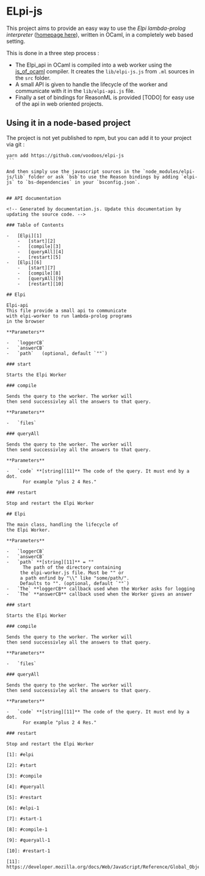 # ELpi-js

This project aims to provide an easy way to use the *Elpi lambda-prolog interpreter* ([homepage here](https://github.com/LPCIC/elpi/)), written in OCaml, in a completely web based setting.

This is done in a three step process :

- The Elpi_api in OCaml is compiled into a web worker using the [js_of_ocaml]() compiler. It creates the `lib/elpi-js.js` from `.ml` sources in the `src` folder.
- A small API is given to handle the lifecycle of the worker and communicate with it in the `lib/elpi-api.js` file.
- Finally a set of bindings for ReasonML is provided [TODO] for easy use of the api in web oriented projects.

## Using it in a node-based project
The project is not yet published to npm, but you can add it to your project via git :
````
yarn add https://github.com/voodoos/elpi-js
```

And then simply use the javascript sources in the `node_modules/elpi-js/lib` folder or ask `bsb`to use the Reason bindings by adding `elpi-js` to `bs-dependencies` in your `bsconfig.json`.


## API documentation

<!-- Generated by documentation.js. Update this documentation by updating the source code. -->

### Table of Contents

-   [Elpi][1]
    -   [start][2]
    -   [compile][3]
    -   [queryAll][4]
    -   [restart][5]
-   [Elpi][6]
    -   [start][7]
    -   [compile][8]
    -   [queryAll][9]
    -   [restart][10]

## Elpi

Elpi-api
This file provide a small api to communicate
with elpi-worker to run lambda-prolog programs
in the browser

**Parameters**

-   `loggerCB`  
-   `answerCB`  
-   `path`   (optional, default `""`)

### start

Starts the Elpi Worker

### compile

Sends the query to the worker. The worker will
then send successivley all the answers to that query.

**Parameters**

-   `files`  

### queryAll

Sends the query to the worker. The worker will
then send successivley all the answers to that query.

**Parameters**

-   `code` **[string][11]** The code of the query. It must end by a dot.
      For example "plus 2 4 Res."

### restart

Stop and restart the Elpi Worker

## Elpi

The main class, handling the lifecycle of
the Elpi Worker.

**Parameters**

-   `loggerCB`  
-   `answerCB`  
-   `path` **[string][11]** = ""
      The path of the directory containing 
     the elpi-worker.js file. Must be "" or 
     a path enfind by "\\" like "some/path/".
     Defaults to "". (optional, default `""`)
-   `The` **loggerCB** callback used when the Worker asks for logging
-   `The` **answerCB** callback used when the Worker gives an answer

### start

Starts the Elpi Worker

### compile

Sends the query to the worker. The worker will
then send successivley all the answers to that query.

**Parameters**

-   `files`  

### queryAll

Sends the query to the worker. The worker will
then send successivley all the answers to that query.

**Parameters**

-   `code` **[string][11]** The code of the query. It must end by a dot.
      For example "plus 2 4 Res."

### restart

Stop and restart the Elpi Worker

[1]: #elpi

[2]: #start

[3]: #compile

[4]: #queryall

[5]: #restart

[6]: #elpi-1

[7]: #start-1

[8]: #compile-1

[9]: #queryall-1

[10]: #restart-1

[11]: https://developer.mozilla.org/docs/Web/JavaScript/Reference/Global_Objects/String
